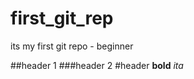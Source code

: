 # first_git_rep
its my first git repo - beginner

##header 1 
###header 2
#header
**bold**
*ita*
[](www.google.com)
